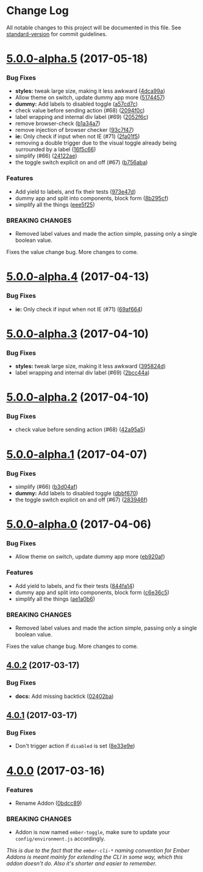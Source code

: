 # Change Log

All notable changes to this project will be documented in this file. See [standard-version](https://github.com/conventional-changelog/standard-version) for commit guidelines.

<a name="5.0.0-alpha.5"></a>
# [5.0.0-alpha.5](https://github.com/knownasilya/ember-toggle/compare/v4.0.2...v5.0.0-alpha.5) (2017-05-18)


### Bug Fixes

* **styles:** tweak large size, making it less awkward ([4dca99a](https://github.com/knownasilya/ember-toggle/commit/4dca99a))
* Allow theme on switch, update dummy app more ([5174457](https://github.com/knownasilya/ember-toggle/commit/5174457))
* **dummy:** Add labels to disabled toggle ([a57cd7c](https://github.com/knownasilya/ember-toggle/commit/a57cd7c))
* check value before sending action (#68) ([2094f0c](https://github.com/knownasilya/ember-toggle/commit/2094f0c))
* label wrapping and internal div label (#69) ([2052f6c](https://github.com/knownasilya/ember-toggle/commit/2052f6c))
* remove browser-check ([b1a34a7](https://github.com/knownasilya/ember-toggle/commit/b1a34a7))
* remove injection of browser checker ([93c7f47](https://github.com/knownasilya/ember-toggle/commit/93c7f47))
* **ie:** Only check if input when not IE (#71) ([2fa01f5](https://github.com/knownasilya/ember-toggle/commit/2fa01f5))
* removing a double trigger due to the visual toggle already being surrounded by a label ([16f5c66](https://github.com/knownasilya/ember-toggle/commit/16f5c66))
* simplify (#66) ([24122ae](https://github.com/knownasilya/ember-toggle/commit/24122ae))
* the toggle switch explicit on and off (#67) ([b756aba](https://github.com/knownasilya/ember-toggle/commit/b756aba))


### Features

* Add yield to labels, and fix their tests ([973e47d](https://github.com/knownasilya/ember-toggle/commit/973e47d))
* dummy app and split into components, block form ([8b295cf](https://github.com/knownasilya/ember-toggle/commit/8b295cf))
* simplify all the things ([eee5f25](https://github.com/knownasilya/ember-toggle/commit/eee5f25))


### BREAKING CHANGES

* Removed label values and made the action simple, passing only a single boolean value.

Fixes the value change bug. More changes to come.



<a name="5.0.0-alpha.4"></a>
# [5.0.0-alpha.4](https://github.com/knownasilya/ember-toggle/compare/v5.0.0-alpha.3...v5.0.0-alpha.4) (2017-04-13)


### Bug Fixes

* **ie:** Only check if input when not IE (#71) ([69af664](https://github.com/knownasilya/ember-toggle/commit/69af664))



<a name="5.0.0-alpha.3"></a>
# [5.0.0-alpha.3](https://github.com/knownasilya/ember-toggle/compare/v5.0.0-alpha.2...v5.0.0-alpha.3) (2017-04-10)


### Bug Fixes

* **styles:** tweak large size, making it less awkward ([395824d](https://github.com/knownasilya/ember-toggle/commit/395824d))
* label wrapping and internal div label (#69) ([2bcc44a](https://github.com/knownasilya/ember-toggle/commit/2bcc44a))



<a name="5.0.0-alpha.2"></a>
# [5.0.0-alpha.2](https://github.com/knownasilya/ember-toggle/compare/v5.0.0-alpha.1...v5.0.0-alpha.2) (2017-04-10)


### Bug Fixes

* check value before sending action (#68) ([42a95a5](https://github.com/knownasilya/ember-toggle/commit/42a95a5))



<a name="5.0.0-alpha.1"></a>
# [5.0.0-alpha.1](https://github.com/knownasilya/ember-toggle/compare/v5.0.0-alpha.0...v5.0.0-alpha.1) (2017-04-07)


### Bug Fixes

* simplify (#66) ([b3d04af](https://github.com/knownasilya/ember-toggle/commit/b3d04af))
* **dummy:** Add labels to disabled toggle ([dbbf670](https://github.com/knownasilya/ember-toggle/commit/dbbf670))
* the toggle switch explicit on and off (#67) ([283946f](https://github.com/knownasilya/ember-toggle/commit/283946f))



<a name="5.0.0-alpha.0"></a>
# [5.0.0-alpha.0](https://github.com/knownasilya/ember-toggle/compare/v4.0.2...v5.0.0-alpha.0) (2017-04-06)


### Bug Fixes

* Allow theme on switch, update dummy app more ([eb920af](https://github.com/knownasilya/ember-toggle/commit/eb920af))


### Features

* Add yield to labels, and fix their tests ([844fa14](https://github.com/knownasilya/ember-toggle/commit/844fa14))
* dummy app and split into components, block form ([c6e36c5](https://github.com/knownasilya/ember-toggle/commit/c6e36c5))
* simplify all the things ([ae1a0b6](https://github.com/knownasilya/ember-toggle/commit/ae1a0b6))


### BREAKING CHANGES

* Removed label values and made the action simple, passing only a single boolean value.

Fixes the value change bug. More changes to come.



<a name="4.0.2"></a>
## [4.0.2](https://github.com/knownasilya/ember-toggle/compare/v4.0.1...v4.0.2) (2017-03-17)


### Bug Fixes

* **docs:** Add missing backtick ([02402ba](https://github.com/knownasilya/ember-toggle/commit/02402ba))



<a name="4.0.1"></a>
## [4.0.1](https://github.com/knownasilya/ember-toggle/compare/v4.0.0...v4.0.1) (2017-03-17)


### Bug Fixes

* Don't trigger action if `disabled` is set ([8e33e9e](https://github.com/knownasilya/ember-toggle/commit/8e33e9e))



<a name="4.0.0"></a>
# [4.0.0](https://github.com/knownasilya/ember-toggle/compare/v3.0.0...v4.0.0) (2017-03-16)


### Features

* Rename Addon ([0bdcc89](https://github.com/knownasilya/ember-toggle/commit/0bdcc89))


### BREAKING CHANGES

* Addon is now named `ember-toggle`, make sure to update your `config/environment.js` accordingly.

_This is due to the fact that the `ember-cli-*` naming convention for Ember Addons is
meant mainly for extending the CLI in some way, which this addon doesn't do. Also it's shorter and easier to remember._
